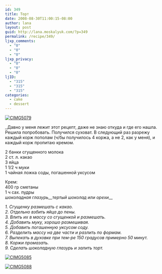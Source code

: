 ```yaml
---
id: 349
title: Торт
date: 2008-08-30T11:00:15-08:00
author: lana
layout: post
guid: http://lana.moskalyuk.com/?p=349
permalink: /recipe/349/
ljxp_comments:
  - "0"
  - "0"
  - "0"
ljxp_privacy:
  - "0"
  - "0"
  - "0"
ljID:
  - "315"
  - "315"
  - "315"
categories:
  - cake
  - dessert
---
```

<a class="flickr-image" title="CIMG5079" rel="flickr-mgr" href="http://www.flickr.com/photos/67405678@N00/2765002462/"><img class="flickr-large" longdesc="http://farm4.static.flickr.com/3262/2765002462_0c7eff3c2a_o.jpg" src="http://farm4.static.flickr.com/3262/2765002462_26f497fa07.jpg" alt="CIMG5079" /></a>

_Давно у меня лежит этот рецепт, даже не знаю откуда и где его нашла. Решила попробовать. Получился суховат. В следующий раз разрежу каждый корж пополам (ч/бы получилось 4 коржа, а не 2, как у меня), и каждый корж пропитаю кремом.</p> 

2 банки сгущенного молока  
2 ст. л. какао  
3 яйца  
1 1/2 ч муки  
1 чайная ложка соды, погашенной уксусом

Крем:  
400 гр сметаны  
1 ч сах. пудры  
</em>_шоколадная глазурь__тертый шоколад или орехи___

_1. Сгущенку размешать с какао.  
2. Отдельно взбить яйца до пены.  
3. Влить их в массу со сгущенкой и размешать.  
4. Добавить муку, хорошо размешивая.  
5. Добавить погашенную уксусом соду.  
6. Разделить массу на две части и разлить по формам.  
7. Выпекать в духовке при тем-ре 150 градусов примерно 50 минут.  
8. Коржи промазать.  
9. Сделать шоколадную глазурь и залить торт._

<a class="flickr-image" title="CIMG5085" rel="flickr-mgr" href="http://www.flickr.com/photos/67405678@N00/2765012272/"><img class="flickr-large" longdesc="http://farm4.static.flickr.com/3161/2765012272_a74cb10c91_o.jpg" src="http://farm4.static.flickr.com/3161/2765012272_3378e15b97_m.jpg" alt="CIMG5085" /></a>

<a class="flickr-image" title="CIMG5088" rel="flickr-mgr" href="http://www.flickr.com/photos/67405678@N00/2765018218/"><img class="flickr-large" longdesc="http://farm4.static.flickr.com/3130/2765018218_b0ca0c1815_o.jpg" src="http://farm4.static.flickr.com/3130/2765018218_bcbd5f4f7a_m.jpg" alt="CIMG5088" /></a>